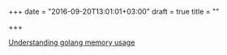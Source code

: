 +++
date = "2016-09-20T13:01:01+03:00"
draft = true
title = ""

+++

<p><a href="https://deferpanic.com/blog/understanding-golang-memory-usage">Understanding golang memory usage</a></p>
